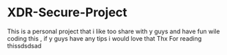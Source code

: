 # XDR-Secure-Project
This is a personal project that i like too share with y guys and have fun wile coding this , if y guys have any tips i would love that 
Thx For reading thissdsdsad